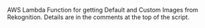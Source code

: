 AWS Lambda Function for getting Default and Custom Images from Rekognition.  Details are in the comments at the top of the script.
